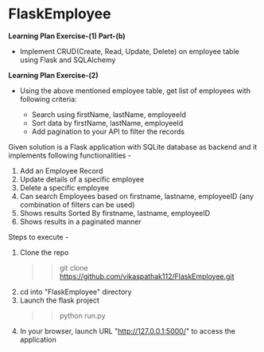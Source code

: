 # FlaskEmployee

**Learning Plan Exercise-(1) Part-(b)**
- Implement CRUD(Create, Read, Update, Delete) on employee table using Flask and SQLAlchemy

**Learning Plan Exercise-(2)**
- Using the above mentioned employee table, get list of employees with following criteria:
	  
   -	Search using firstName, lastName, employeeId
  	-	Sort data by firstName, lastName, employeeId
  	-	Add pagination to your API to filter the records


Given solution is a Flask application with SQLite database as backend and it implements following functionalities -
 1. Add an Employee Record
 2. Update details of a specific employee
 3. Delete a specific employee
 4. Can search Employees based on firstname, lastname, employeeID (any combination of filters can be used)
 5. Shows results Sorted By firstname, lastname, employeeID
 6. Shows results in a paginated manner
 
 
Steps to execute -

1. Clone the repo
   >>git clone https://github.com/vikaspathak112/FlaskEmployee.git
2. cd into "FlaskEmployee" directory
3. Launch the flask project
   >>python run.py
4. In your browser, launch URL "http://127.0.0.1:5000/" to access the application
